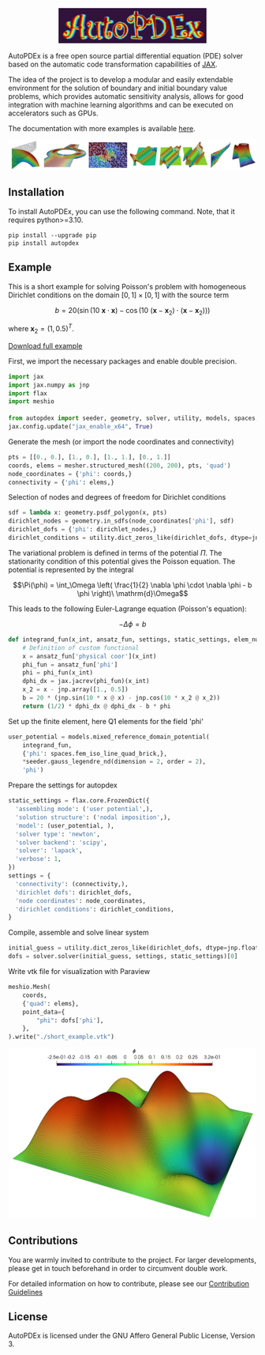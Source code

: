 <div align="center">
    <img src="https://github.com/BodeTobias/AutoPDEx/blob/main/docs/_static/logo.png" width="300"/>
</div>

AutoPDEx is a free open source partial differential equation (PDE) solver based on the automatic code transformation capabilities of [JAX](https://github.com/jax-ml/jax).

The idea of the project is to develop a modular and easily extendable environment for the solution of boundary and initial boundary value problems, which provides automatic sensitivity analysis, allows for good integration with machine learning algorithms and can be executed on accelerators such as GPUs.

The documentation with more examples is available [here](https://bodetobias.github.io/AutoPDEx/index.html).

![](https://github.com/BodeTobias/AutoPDEx/blob/main/docs/_static/demos_small.png)

## Installation

To install AutoPDEx, you can use the following command. Note, that it requires python>=3.10. 

```
pip install --upgrade pip
pip install autopdex
```

## Example

This is a short example for solving Poisson's problem with homogeneous Dirichlet conditions on the domain $[0,1]\times[0,1]$ with the source term 

$$b = 20 \left(\sin{\left(10\ \boldsymbol{x}\cdot\boldsymbol{x}\right)} - \cos{\left(10\  \left(\boldsymbol{x} - \boldsymbol{x}_2\right) \cdot \left(\boldsymbol{x} - \boldsymbol{x}_2\right)\right)}\right)$$ 

where $\boldsymbol{x}_2 = (1, 0.5)^T$.

[Download full example](examples/miscellaneous/short_example.py)

First, we import the necessary packages and enable double precision.

```python
import jax
import jax.numpy as jnp
import flax
import meshio

from autopdex import seeder, geometry, solver, utility, models, spaces, mesher
jax.config.update("jax_enable_x64", True)

```

Generate the mesh (or import the node coordinates and connectivity)

```python
pts = [[0., 0.], [1., 0.], [1., 1.], [0., 1.]]
coords, elems = mesher.structured_mesh((200, 200), pts, 'quad')
node_coordinates = {'phi': coords,}
connectivity = {'phi': elems,}
```


Selection of nodes and degrees of freedom for Dirichlet conditions

```python
sdf = lambda x: geometry.psdf_polygon(x, pts)
dirichlet_nodes = geometry.in_sdfs(node_coordinates['phi'], sdf)
dirichlet_dofs = {'phi': dirichlet_nodes,}
dirichlet_conditions = utility.dict_zeros_like(dirichlet_dofs, dtype=jnp.float64)
```

The variational problem is defined in terms of the potential $\Pi$. The stationarity condition of this potential gives the Poisson equation. The potential is represented by the integral

$$\Pi(\phi) = \int_\Omega \left( \frac{1}{2} \nabla \phi \cdot \nabla \phi - b \phi \right)\ \mathrm{d}\Omega$$

This leads to the following Euler-Lagrange equation (Poisson's equation):

$$- \Delta \phi = b$$

```python
def integrand_fun(x_int, ansatz_fun, settings, static_settings, elem_number, set):
    # Definition of custom functional    
    x = ansatz_fun['physical coor'](x_int)
    phi_fun = ansatz_fun['phi']
    phi = phi_fun(x_int)
    dphi_dx = jax.jacrev(phi_fun)(x_int)
    x_2 = x - jnp.array([1., 0.5])
    b = 20 * (jnp.sin(10 * x @ x) - jnp.cos(10 * x_2 @ x_2))
    return (1/2) * dphi_dx @ dphi_dx - b * phi
```

Set up the finite element, here Q1 elements for the field 'phi'
```python
user_potential = models.mixed_reference_domain_potential(
    integrand_fun,
    {'phi': spaces.fem_iso_line_quad_brick,},
    *seeder.gauss_legendre_nd(dimension = 2, order = 2),
    'phi')
```

Prepare the settings for autopdex
```python
static_settings = flax.core.FrozenDict({
  'assembling mode': ('user potential',),
  'solution structure': ('nodal imposition',),
  'model': (user_potential, ),
  'solver type': 'newton',
  'solver backend': 'scipy',
  'solver': 'lapack',
  'verbose': 1,
})
settings = {
  'connectivity': (connectivity,),
  'dirichlet dofs': dirichlet_dofs,
  'node coordinates': node_coordinates,
  'dirichlet conditions': dirichlet_conditions,
}
```

Compile, assemble and solve linear system
```python
initial_guess = utility.dict_zeros_like(dirichlet_dofs, dtype=jnp.float64)
dofs = solver.solver(initial_guess, settings, static_settings)[0]
```

Write vtk file for visualization with Paraview
```python
meshio.Mesh(
    coords,
    {'quad': elems},
    point_data={
        "phi": dofs['phi'],
    },
).write("./short_example.vtk")
```

<div align="center">
    <img src="https://github.com/BodeTobias/AutoPDEx/blob/main/docs/_static/short_example.png" width="500"/>
</div>


## Contributions

You are warmly invited to contribute to the project. For larger developments, please get in touch beforehand in order to circumvent double work. 

For detailed information on how to contribute, please see our [Contribution Guidelines](https://github.com/BodeTobias/AutoPDEx/blob/main/CONTRIBUTING.md)

## License

AutoPDEx is licensed under the GNU Affero General Public License, Version 3.

